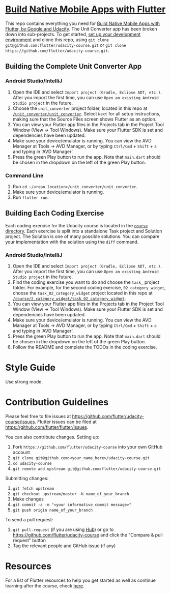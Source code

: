 # [Build Native Mobile Apps with Flutter](https://www.udacity.com/course/ud905)

This repo contains everything you need for [Build Native Mobile Apps with Flutter, by Google and Udacity](https://www.udacity.com/course/ud905). The Unit Converter app has been broken down into sub-projects. To get started, [set up your development environment](https://flutter.io/setup) and clone this repo, using `git clone git@github.com:flutter/udacity-course.git` or `git clone https://github.com/flutter/udacity-course.git`.

## Building the Complete Unit Converter App
### Android Studio/IntelliJ
1. Open the IDE and select `Import project (Gradle, Eclipse ADT, etc.)`. After you import the first time, you can use `Open an existing Android Studio project` in the future.
2. Choose the `unit_converter` project folder, located in this repo at [`/unit_converter/unit_converter`](https://github.com/flutter/udacity-course/tree/master/unit_converter/unit_converter). Select `Next` for all setup instructions, making sure that the Source Files screen shows Flutter as an option.
3. You can view your Flutter app files in the Projects tab in the Project Tool Window (View -> Tool Windows). Make sure your Flutter SDK is set and dependencies have been updated.
4. Make sure your device/emulator is running. You can view the AVD Manager at Tools -> AVD Manager, or by typing `Ctrl/Cmd` + `Shift` + `a` and typing in 'AVD Manager'.
5. Press the green Play button to run the app. Note that `main.dart` should be chosen in the dropdown on the left of the green Play button.

### Command Line
1. Run `cd ~/<repo location>/unit_converter/unit_converter`.
2. Make sure your device/emulator is running.
3. Run `flutter run`.

## Building Each Coding Exercise
Each coding exercise for the Udacity course is located in the [`course` directory](https://github.com/flutter/udacity-course/tree/master/course). Each exercise is split into a standalone Task project and Solution project. The Solution is one of many possible solutions. You can compare your implementation with the solution using the `diff` command.

### Android Studio/IntelliJ
1. Open the IDE and select `Import project (Gradle, Eclipse ADT, etc.)`. After you import the first time, you can use `Open an existing Android Studio project` in the future.
2. Find the coding exercise you want to do and choose the `task_` project folder. For example, for the second coding exercise, `02_category_widget`, choose the `task_02_category_widget` project located in this repo at [`/course/2_category_widget/task_02_category_widget`](https://github.com/flutter/udacity-course/tree/master/course/02_category_widget/task_02_category_widget).
3. You can view your Flutter app files in the Projects tab in the Project Tool Window (View -> Tool Windows). Make sure your Flutter SDK is set and dependencies have been updated.
4. Make sure your device/emulator is running. You can view the AVD Manager at Tools -> AVD Manager, or by typing `Ctrl/Cmd` + `Shift` + `a` and typing in 'AVD Manager'.
5. Press the green Play button to run the app. Note that `main.dart` should be chosen in the dropdown on the left of the green Play button.
6. Follow the README and complete the TODOs in the coding exercise.

# Style Guide
Use strong mode.

# Contribution Guidelines
Please feel free to file issues at https://github.com/flutter/udacity-course/issues. Flutter issues can be filed at https://github.com/flutter/flutter/issues.

You can also contribute changes. Setting up:
1. Fork `https://github.com/flutter/udacity-course` into your own GitHub account
2. `git clone git@github.com:<your_name_here>/udacity-course.git`
3. `cd udacity-course`
4. `git remote add upstream git@github.com:flutter/udacity-course.git`

Submitting changes:
1. `git fetch upstream`
2. `git checkout upstream/master -b name_of_your_branch`
3. Make changes
4. `git commit -a -m "<your informative commit message>"`
5. `git push origin name_of_your_branch`

To send a pull request:
1. `git pull-request` (if you are using [Hub](https://hub.github.com/)) or go to https://github.com/flutter/udacity-course and click the "Compare & pull request" button
2. Tag the relevant people and GitHub issue (if any)

# Resources

For a list of Flutter resources to help you get started as well as continue learning after the course, check [here](https://github.com/flutter/udacity-course/tree/master/resources.md).
